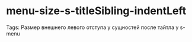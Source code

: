 # menu-size-s-titleSibling-indentLeft

Tags: Размер внешнего левого отступа у сущностей после тайтла у s-menu